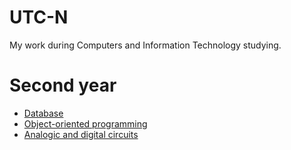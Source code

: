 # UTC-N
My work during Computers and Information Technology studying.
# **Second year**
+ [Database](https://github.com/OviGolban/Database)
+ [Object-oriented programming](https://github.com/OviGolban/Object-oriented-programming)
+ [Analogic and digital circuits](https://github.com/OviGolban/Analogic-and-Digital-Circuits)

